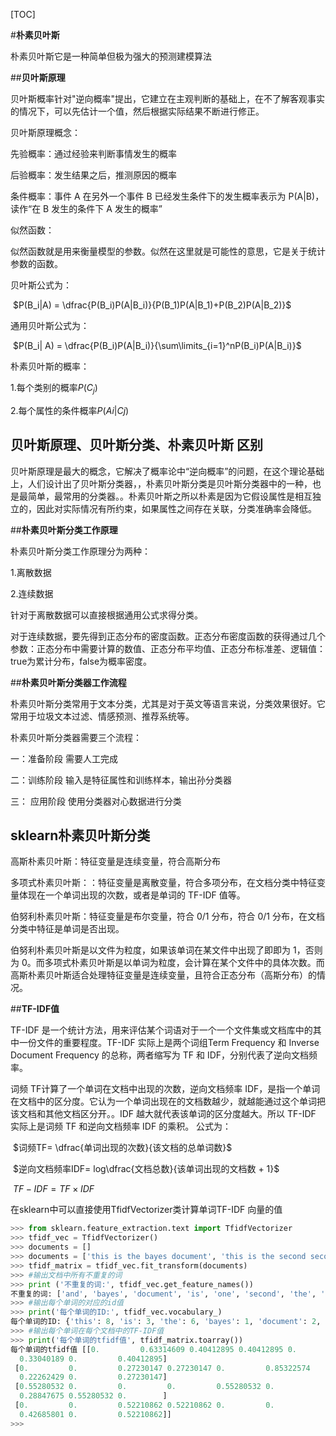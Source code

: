 [TOC]

#**朴素贝叶斯**

朴素贝叶斯它是一种简单但极为强大的预测建模算法

##**贝叶斯原理**

贝叶斯概率针对"逆向概率"提出，它建立在主观判断的基础上，在不了解客观事实的情况下，可以先估计一个值，然后根据实际结果不断进行修正。

贝叶斯原理概念：

先验概率：通过经验来判断事情发生的概率

后验概率：发生结果之后，推测原因的概率

条件概率：事件 A 在另外一个事件 B 已经发生条件下的发生概率表示为 P(A|B)，读作“在 B 发生的条件下 A 发生的概率”

似然函数：

似然函数就是用来衡量模型的参数。似然在这里就是可能性的意思，它是关于统计参数的函数。

贝叶斯公式为：

​			$P(B_i|A) = \dfrac{P(B_i)P(A|B_i)}{P(B_1)P(A|B_1)+P(B_2)P(A|B_2)}$

通用贝叶斯公式为：

​                         $P(B_i| A) = \dfrac{P(B_i)P(A|B_i)}{\sum\limits_{i=1}^nP(B_i)P(A|B_i)}$

朴素贝叶斯的概率：

1.每个类别的概率$P(C_j)$ 

2.每个属性的条件概率$P(Ai|Cj)$

## **贝叶斯原理、贝叶斯分类、朴素贝叶斯 区别**

贝叶斯原理是最大的概念，它解决了概率论中“逆向概率”的问题，在这个理论基础上，人们设计出了贝叶斯分类器，，朴素贝叶斯分类是贝叶斯分类器中的一种，也是最简单，最常用的分类器。。朴素贝叶斯之所以朴素是因为它假设属性是相互独立的，因此对实际情况有所约束，如果属性之间存在关联，分类准确率会降低。

##**朴素贝叶斯分类工作原理**

朴素贝叶斯分类工作原理分为两种：

1.离散数据

2.连续数据

针对于离散数据可以直接根据通用公式求得分类。

对于连续数据，要先得到正态分布的密度函数。正态分布密度函数的获得通过几个参数：正态分布中需要计算的数值、正态分布平均值、正态分布标准差、逻辑值：true为累计分布，false为概率密度。

##**朴素贝叶斯分类器工作流程**

朴素贝叶斯分类常用于文本分类，尤其是对于英文等语言来说，分类效果很好。它常用于垃圾文本过滤、情感预测、推荐系统等。

朴素贝叶斯分类器需要三个流程：

一：准备阶段  需要人工完成

二：训练阶段  输入是特征属性和训练样本，输出孙分类器

三： 应用阶段 使用分类器对心数据进行分类

## **sklearn朴素贝叶斯分类**

高斯朴素贝叶斯：特征变量是连续变量，符合高斯分布

多项式朴素贝叶斯：：特征变量是离散变量，符合多项分布，在文档分类中特征变量体现在一个单词出现的次数，或者是单词的 TF-IDF 值等。

伯努利朴素贝叶斯：特征变量是布尔变量，符合 0/1 分布，符合 0/1 分布，在文档分类中特征是单词是否出现。



伯努利朴素贝叶斯是以文件为粒度，如果该单词在某文件中出现了即即为 1，否则为 0。而多项式朴素贝叶斯是以单词为粒度，会计算在某个文件中的具体次数。而高斯朴素贝叶斯适合处理特征变量是连续变量，且符合正态分布（高斯分布）的情况。

##**TF-IDF值**

TF-IDF 是一个统计方法，用来评估某个词语对于一个一个文件集或文档库中的其中一份文件的重要程度。TF-IDF 实际上是两个词组Term Frequency 和 Inverse Document Frequency 的总称，两者缩写为 TF 和 IDF，分别代表了逆向文档频率。

词频 TF计算了一个单词在文档中出现的次数，逆向文档频率 IDF，是指一个单词在文档中的区分度。它认为一个单词出现在的文档数越少，就越能通过这个单词把该文档和其他文档区分开。。IDF 越大就代表该单词的区分度越大。所以 TF-IDF 实际上是词频 TF 和逆向文档频率 IDF 的乘积。 公式为：

​			$词频TF= \dfrac{单词出现的次数}{该文档的总单词数}$

​                        $逆向文档频率IDF= log\dfrac{文档总数}{该单词出现的文档数 + 1}$

​                       $TF-IDF = TF\times IDF$

在sklearn中可以直接使用TfidfVectorizer类计算单词TF-IDF 向量的值

```python
>>> from sklearn.feature_extraction.text import TfidfVectorizer
>>> tfidf_vec = TfidfVectorizer()
>>> documents = []
>>> documents = ['this is the bayes document', 'this is the second second document','and the third one','is this the document']
>>> tfidf_matrix = tfidf_vec.fit_transform(documents)
>>> #输出文档中所有不重复的词
>>> print ('不重复的词:', tfidf_vec.get_feature_names())
不重复的词: ['and', 'bayes', 'document', 'is', 'one', 'second', 'the', 'third', 'this']
>>> #输出每个单词的对应的id值
>>> print('每个单词的ID:', tfidf_vec.vocabulary_)
每个单词的ID: {'this': 8, 'is': 3, 'the': 6, 'bayes': 1, 'document': 2, 'second': 5, 'and': 0, 'third': 7, 'one': 4}
>>> #输出每个单词在每个文档中的TF-IDF值
>>> print('每个单词的tfidf值', tfidf_matrix.toarray())
每个单词的tfidf值 [[0.         0.63314609 0.40412895 0.40412895 0.         0.
  0.33040189 0.         0.40412895]
 [0.         0.         0.27230147 0.27230147 0.         0.85322574
  0.22262429 0.         0.27230147]
 [0.55280532 0.         0.         0.         0.55280532 0.
  0.28847675 0.55280532 0.        ]
 [0.         0.         0.52210862 0.52210862 0.         0.
  0.42685801 0.         0.52210862]]
>>> 
```